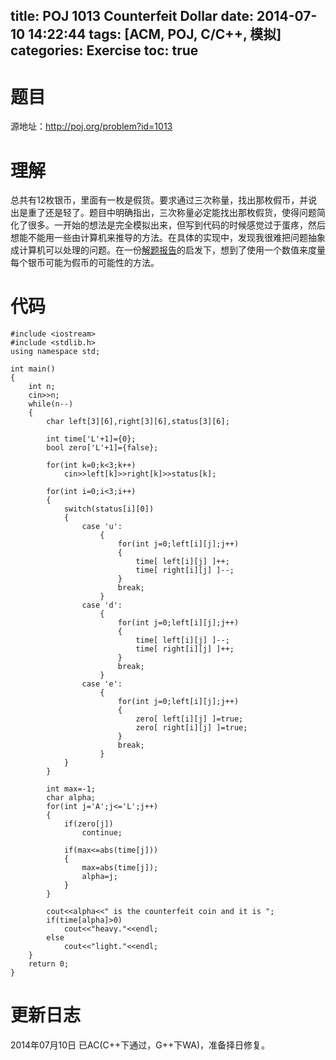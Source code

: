﻿title: POJ 1013 Counterfeit Dollar
date: 2014-07-10 14:22:44
tags: [ACM, POJ, C/C++, 模拟]
categories: Exercise
toc: true
---
# 题目
源地址：http://poj.org/problem?id=1013

# 理解
总共有12枚银币，里面有一枚是假货。要求通过三次称量，找出那枚假币，并说出是重了还是轻了。题目中明确指出，三次称量必定能找出那枚假货，使得问题简化了很多。一开始的想法是完全模拟出来，但写到代码的时候感觉过于蛋疼，然后想能不能用一些由计算机来推导的方法。在具体的实现中，发现我很难把问题抽象成计算机可以处理的问题。在一份[解题报告](http://blog.csdn.net/lyy289065406/article/details/6661421)的启发下，想到了使用一个数值来度量每个银币可能为假币的可能性的方法。

<!-- more -->

# 代码
```
#include <iostream>
#include <stdlib.h>
using namespace std;

int main()
{
	int n;
	cin>>n;
	while(n--)
	{
		char left[3][6],right[3][6],status[3][6];

		int time['L'+1]={0};  
		bool zero['L'+1]={false};  

		for(int k=0;k<3;k++)
			cin>>left[k]>>right[k]>>status[k];	

		for(int i=0;i<3;i++)
		{
			switch(status[i][0])  
			{
			    case 'u':    
					{
						for(int j=0;left[i][j];j++)
						{
							time[ left[i][j] ]++;  
							time[ right[i][j] ]--;  
						}
						break;
					}
				case 'd':    
					{
						for(int j=0;left[i][j];j++)
						{
							time[ left[i][j] ]--;  
							time[ right[i][j] ]++;  
						}
						break;
					}
				case 'e':     
					{
						for(int j=0;left[i][j];j++)
						{
							zero[ left[i][j] ]=true;   
							zero[ right[i][j] ]=true;  
						}
						break;
					}
			}
		}

		int max=-1;  
		char alpha;
		for(int j='A';j<='L';j++)
		{
			if(zero[j])  
				continue;

			if(max<=abs(time[j]))
			{
				max=abs(time[j]);
				alpha=j;
			}
		}

		cout<<alpha<<" is the counterfeit coin and it is ";
		if(time[alpha]>0)
			cout<<"heavy."<<endl;
		else
			cout<<"light."<<endl;
	}
	return 0;
}
```

# 更新日志
2014年07月10日 已AC(C++下通过，G++下WA)，准备择日修复。